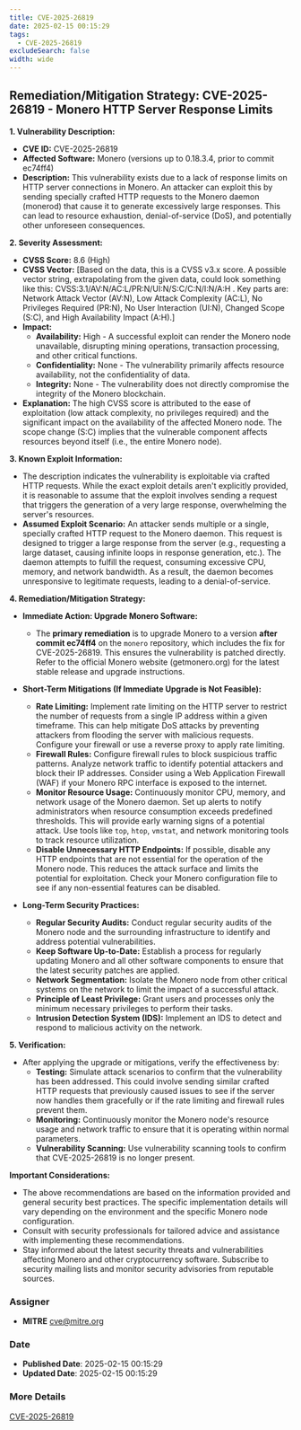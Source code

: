```yaml
---
title: CVE-2025-26819
date: 2025-02-15 00:15:29
tags:
  - CVE-2025-26819
excludeSearch: false
width: wide
---
```


## Remediation/Mitigation Strategy: CVE-2025-26819 - Monero HTTP Server Response Limits

**1. Vulnerability Description:**

*   **CVE ID:** CVE-2025-26819
*   **Affected Software:** Monero (versions up to 0.18.3.4, prior to commit ec74ff4)
*   **Description:** This vulnerability exists due to a lack of response limits on HTTP server connections in Monero. An attacker can exploit this by sending specially crafted HTTP requests to the Monero daemon (monerod) that cause it to generate excessively large responses. This can lead to resource exhaustion, denial-of-service (DoS), and potentially other unforeseen consequences.

**2. Severity Assessment:**

*   **CVSS Score:** 8.6 (High)
*   **CVSS Vector:** [Based on the data, this is a CVSS v3.x score. A possible vector string, extrapolating from the given data, could look something like this: CVSS:3.1/AV:N/AC:L/PR:N/UI:N/S:C/C:N/I:N/A:H .  Key parts are: Network Attack Vector (AV:N), Low Attack Complexity (AC:L), No Privileges Required (PR:N), No User Interaction (UI:N), Changed Scope (S:C), and High Availability Impact (A:H).]
*   **Impact:**
    *   **Availability:** High - A successful exploit can render the Monero node unavailable, disrupting mining operations, transaction processing, and other critical functions.
    *   **Confidentiality:** None - The vulnerability primarily affects resource availability, not the confidentiality of data.
    *   **Integrity:** None - The vulnerability does not directly compromise the integrity of the Monero blockchain.
*   **Explanation:** The high CVSS score is attributed to the ease of exploitation (low attack complexity, no privileges required) and the significant impact on the availability of the affected Monero node. The scope change (S:C) implies that the vulnerable component affects resources beyond itself (i.e., the entire Monero node).

**3. Known Exploit Information:**

*   The description indicates the vulnerability is exploitable via crafted HTTP requests. While the exact exploit details aren't explicitly provided, it is reasonable to assume that the exploit involves sending a request that triggers the generation of a very large response, overwhelming the server's resources.
*   **Assumed Exploit Scenario:** An attacker sends multiple or a single, specially crafted HTTP request to the Monero daemon. This request is designed to trigger a large response from the server (e.g., requesting a large dataset, causing infinite loops in response generation, etc.). The daemon attempts to fulfill the request, consuming excessive CPU, memory, and network bandwidth. As a result, the daemon becomes unresponsive to legitimate requests, leading to a denial-of-service.

**4. Remediation/Mitigation Strategy:**

*   **Immediate Action: Upgrade Monero Software:**
    *   The **primary remediation** is to upgrade Monero to a version **after commit ec74ff4** on the `monero` repository, which includes the fix for CVE-2025-26819. This ensures the vulnerability is patched directly. Refer to the official Monero website (getmonero.org) for the latest stable release and upgrade instructions.

*   **Short-Term Mitigations (If Immediate Upgrade is Not Feasible):**
    *   **Rate Limiting:** Implement rate limiting on the HTTP server to restrict the number of requests from a single IP address within a given timeframe. This can help mitigate DoS attacks by preventing attackers from flooding the server with malicious requests.  Configure your firewall or use a reverse proxy to apply rate limiting.
    *   **Firewall Rules:** Configure firewall rules to block suspicious traffic patterns. Analyze network traffic to identify potential attackers and block their IP addresses. Consider using a Web Application Firewall (WAF) if your Monero RPC interface is exposed to the internet.
    *   **Monitor Resource Usage:** Continuously monitor CPU, memory, and network usage of the Monero daemon. Set up alerts to notify administrators when resource consumption exceeds predefined thresholds. This will provide early warning signs of a potential attack.  Use tools like `top`, `htop`, `vmstat`, and network monitoring tools to track resource utilization.
    *   **Disable Unnecessary HTTP Endpoints:** If possible, disable any HTTP endpoints that are not essential for the operation of the Monero node. This reduces the attack surface and limits the potential for exploitation.  Check your Monero configuration file to see if any non-essential features can be disabled.

*   **Long-Term Security Practices:**
    *   **Regular Security Audits:** Conduct regular security audits of the Monero node and the surrounding infrastructure to identify and address potential vulnerabilities.
    *   **Keep Software Up-to-Date:** Establish a process for regularly updating Monero and all other software components to ensure that the latest security patches are applied.
    *   **Network Segmentation:** Isolate the Monero node from other critical systems on the network to limit the impact of a successful attack.
    *   **Principle of Least Privilege:** Grant users and processes only the minimum necessary privileges to perform their tasks.
    *   **Intrusion Detection System (IDS):** Implement an IDS to detect and respond to malicious activity on the network.

**5. Verification:**

*   After applying the upgrade or mitigations, verify the effectiveness by:
    *   **Testing:** Simulate attack scenarios to confirm that the vulnerability has been addressed.  This could involve sending similar crafted HTTP requests that previously caused issues to see if the server now handles them gracefully or if the rate limiting and firewall rules prevent them.
    *   **Monitoring:** Continuously monitor the Monero node's resource usage and network traffic to ensure that it is operating within normal parameters.
    *   **Vulnerability Scanning:** Use vulnerability scanning tools to confirm that CVE-2025-26819 is no longer present.

**Important Considerations:**

*   The above recommendations are based on the information provided and general security best practices. The specific implementation details will vary depending on the environment and the specific Monero node configuration.
*   Consult with security professionals for tailored advice and assistance with implementing these recommendations.
*   Stay informed about the latest security threats and vulnerabilities affecting Monero and other cryptocurrency software.  Subscribe to security mailing lists and monitor security advisories from reputable sources.

### Assigner
- **MITRE** <cve@mitre.org>

### Date
- **Published Date**: 2025-02-15 00:15:29
- **Updated Date**: 2025-02-15 00:15:29

### More Details
[CVE-2025-26819](https://www.cvedetails.com/cve/CVE-2025-26819)